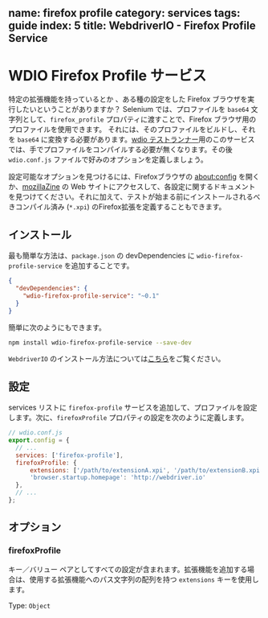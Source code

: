 name: firefox profile
category: services
tags: guide
index: 5
title: WebdriverIO - Firefox Profile Service
---

WDIO Firefox Profile サービス
=============================

特定の拡張機能を持っているとか 、ある種の設定をした Firefox ブラウザを実行したいということがありますか？
Selenium では、プロファイルを `base64` 文字列として、`firefox_profile` プロパティに渡すことで、Firefox ブラウザ用のプロファイルを使用できます。
それには、そのプロファイルをビルドし、それを `base64` に変換する必要があります。[wdio テストランナー](http://webdriver.io/guide/testrunner/gettingstarted.html)用のこのサービスでは、手でプロファイルをコンパイルする必要が無くなります。その後 `wdio.conf.js` ファイルで好みのオプションを定義しましょう。

設定可能なオプションを見つけるには、Firefoxブラウザの [about:config](about:config) を開くか、[mozillaZine](http://kb.mozillazine.org/About:config_entries) の Web サイトにアクセスして、各設定に関するドキュメントを見つけてください。それに加えて、テストが始まる前にインストールされるべきコンパイル済み (`*.xpi`) のFirefox拡張を定義することもできます。

## インストール

最も簡単な方法は、`package.json` の devDependencies に `wdio-firefox-profile-service` を追加することです。

```json
{
  "devDependencies": {
    "wdio-firefox-profile-service": "~0.1"
  }
}
```

簡単に次のようにもできます。

```bash
npm install wdio-firefox-profile-service --save-dev
```

`WebdriverIO` のインストール方法については[こちら](http://webdriver.io/guide/getstarted/install.html)をご覧ください。

## 設定

services リストに `firefox-profile` サービスを追加して、プロファイルを設定します。次に、`firefoxProfile` プロパティの設定を次のように定義します。

```js
// wdio.conf.js
export.config = {
  // ...
  services: ['firefox-profile'],
  firefoxProfile: {
      extensions: ['/path/to/extensionA.xpi', '/path/to/extensionB.xpi'],
      'browser.startup.homepage': 'http://webdriver.io'
  },
  // ...
};
```

## オプション

### firefoxProfile

キー／バリュー ペアとしてすべての設定が含まれます。拡張機能を追加する場合は、使用する拡張機能へのパス文字列の配列を持つ `extensions` キーを使用します。

Type: `Object`
